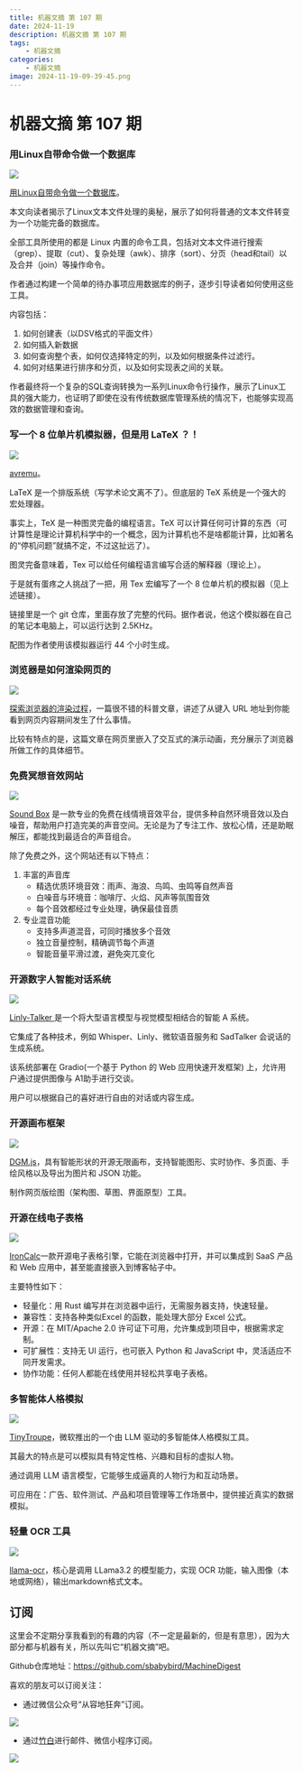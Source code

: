 ```yaml
---
title: 机器文摘 第 107 期
date: 2024-11-19
description: 机器文摘 第 107 期
tags: 
    - 机器文摘
categories: 
    - 机器文摘
image: 2024-11-19-09-39-45.png
---
```

# 机器文摘 第 107 期
### 用Linux自带命令做一个数据库
![](2024-11-19-09-38-23.png)

[用Linux自带命令做一个数据库](https://www.howtogeek.com/build-a-database-with-powerful-linux-built-in-tools/)。

本文向读者揭示了Linux文本文件处理的奥秘，展示了如何将普通的文本文件转变为一个功能完备的数据库。

全部工具所使用的都是 Linux 内置的命令工具，包括对文本文件进行搜索（grep）、提取（cut）、复杂处理（awk）、排序（sort）、分页（head和tail）以及合并（join）等操作命令。

作者通过构建一个简单的待办事项应用数据库的例子，逐步引导读者如何使用这些工具。

内容包括：
1. 如何创建表（以DSV格式的平面文件）
2. 如何插入新数据
3. 如何查询整个表，如何仅选择特定的列，以及如何根据条件过滤行。
4. 如何对结果进行排序和分页，以及如何实现表之间的关联。

作者最终将一个复杂的SQL查询转换为一系列Linux命令行操作，展示了Linux工具的强大能力，也证明了即使在没有传统数据库管理系统的情况下，也能够实现高效的数据管理和查询。

### 写一个 8 位单片机模拟器，但是用 LaTeX ？！
![](2024-11-19-09-38-44.png)

[avremu](https://gitlab.brokenpipe.de/stettberger/avremu/tree/master)。

LaTeX 是一个排版系统（写学术论文离不了）。但底层的 TeX 系统是一个强大的宏处理器。

事实上，TeX 是一种图灵完备的编程语言。TeX 可以计算任何可计算的东西（可计算性是理论计算机科学中的一个概念，因为计算机也不是啥都能计算，比如著名的“停机问题”就搞不定，不过这扯远了）。

图灵完备意味着，Tex 可以给任何编程语言编写合适的解释器（理论上）。

于是就有蛋疼之人挑战了一把，用 Tex 宏编写了一个 8 位单片机的模拟器（见上述链接）。

链接里是一个 git 仓库，里面存放了完整的代码。据作者说，他这个模拟器在自己的笔记本电脑上，可以运行达到 2.5KHz。

配图为作者使用该模拟器运行 44 个小时生成。

### 浏览器是如何渲染网页的
![](2024-11-19-09-39-05.png)

[探索浏览器的渲染过程](https://abhisaha.com/blog/exploring-browser-rendering-process/)，一篇很不错的科普文章，讲述了从键入 URL 地址到你能看到网页内容期间发生了什么事情。

比较有特点的是，这篇文章在网页里嵌入了交互式的演示动画，充分展示了浏览器所做工作的具体细节。 ​​​

### 免费冥想音效网站
![](2024-11-19-09-39-17.png)

[Sound Box](https://soundbox.fun/) 是一款专业的免费在线情境音效平台，提供多种自然环境音效以及白噪音，帮助用户打造完美的声音空间。无论是为了专注工作、放松心情，还是助眠解压，都能找到最适合的声音组合。

除了免费之外，这个网站还有以下特点：
1. 丰富的声音库 
   - 精选优质环境音效：雨声、海浪、鸟鸣、虫鸣等自然声音 
   - 白噪音与环境音：咖啡厅、火焰、风声等氛围音效 
   - 每个音效都经过专业处理，确保最佳音质 
2. 专业混音功能 
   - 支持多声道混音，可同时播放多个音效 
   - 独立音量控制，精确调节每个声道 
   - 智能音量平滑过渡，避免突兀变化

### 开源数字人智能对话系统
![](2024-11-19-09-39-45.png)

[Linly-Talker ](https://github.com/Kedreamix/Linly-Talker) 是一个将大型语言模型与视觉模型相结合的智能 A 系统。

它集成了各种技术，例如 Whisper、Linly、微软语音服务和 SadTalker 会说话的生成系统。

该系统部署在 Gradio(一个基于 Python 的 Web 应用快速开发框架) 上，允许用户通过提供图像与 A1助手进行交谈。

用户可以根据自己的喜好进行自由的对话或内容生成。

### 开源画布框架
![](2024-11-19-09-40-46.png)

[DGM.js](https://github.com/dgmjs/dgmjs)，具有智能形状的开源无限画布，支持智能图形、实时协作、多页面、手绘风格以及导出为图片和 JSON 功能。

制作网页版绘图（架构图、草图、界面原型）工具。

### 开源在线电子表格
![](2024-11-19-09-49-41.png)

[IronCalc](https://www.ironcalc.com/)一款开源电子表格引擎，它能在浏览器中打开，并可以集成到 SaaS 产品和 Web 应用中，甚至能直接嵌入到博客帖子中。

主要特性如下：

- 轻量化：用 Rust 编写并在浏览器中运行，无需服务器支持，快速轻量。
- 兼容性：支持各种类似Excel 的函数，能处理大部分 Excel 公式。
- 开源：在 MIT/Apache 2.0 许可证下可用，允许集成到项目中，根据需求定制。
- 可扩展性：支持无 UI 运行，也可嵌入 Python 和 JavaScript 中，灵活适应不同开发需求。
- 协作功能：任何人都能在线使用并轻松共享电子表格。

### 多智能体人格模拟
![](2024-11-19-09-51-04.png)

[TinyTroupe](https://github.com/microsoft/TinyTroupe)，微软推出的一个由 LLM 驱动的多智能体人格模拟工具。

其最大的特点是可以模拟具有特定性格、兴趣和目标的虚拟人物。

通过调用 LLM 语言模型，它能够生成逼真的人物行为和互动场景。

可应用在：广告、软件测试、产品和项目管理等工作场景中，提供接近真实的数据模拟。

### 轻量 OCR 工具
![](2024-11-19-09-51-54.png)

[llama-ocr](https://www.npmjs.com/package/llama-ocr)，核心是调用 LLama3.2 的模型能力，实现 OCR 功能，输入图像（本地或网络），输出markdown格式文本。

## 订阅
这里会不定期分享我看到的有趣的内容（不一定是最新的，但是有意思），因为大部分都与机器有关，所以先叫它“机器文摘”吧。

Github仓库地址：https://github.com/sbabybird/MachineDigest

喜欢的朋友可以订阅关注：

- 通过微信公众号“从容地狂奔”订阅。

![](../weixin.jpg)

- 通过[竹白](https://zhubai.love/)进行邮件、微信小程序订阅。

![](../zhubai.jpg)